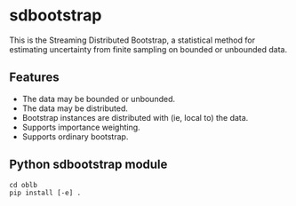 # sdbootstrap
This is the Streaming Distributed Bootstrap, a statistical method for estimating uncertainty from finite sampling on bounded or unbounded data.

## Features

  - The data may be bounded or unbounded.
  - The data may be distributed.
  - Bootstrap instances are distributed with (ie, local to) the data.
  - Supports importance weighting.
  - Supports ordinary bootstrap.

## Python sdbootstrap module

    cd oblb
    pip install [-e] .
